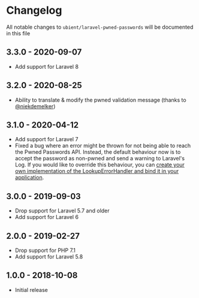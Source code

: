 # Changelog

All notable changes to `ubient/laravel-pwned-passwords` will be documented in this file

## 3.3.0 - 2020-09-07
- Add support for Laravel 8

## 3.2.0 - 2020-08-25
- Ability to translate & modify the pwned validation message (thanks to [@niekdemelker](https://github.com/niekdemelker))

## 3.1.0 - 2020-04-12
- Add support for Laravel 7
- Fixed a bug where an error might be thrown for not being able to reach the Pwned Passwords API. 
  Instead, the default behaviour now is to accept the password as non-pwned and send a warning to Laravel's Log.
  If you would like to override this behaviour, you can [create your own implementation of the LookupErrorHandler and bind it in your application](README.md#handling-lookup-errors).

## 3.0.0 - 2019-09-03
- Drop support for Laravel 5.7 and older
- Add support for Laravel 6

## 2.0.0 - 2019-02-27
- Drop support for PHP 7.1
- Add support for Laravel 5.8

## 1.0.0 - 2018-10-08
- Initial release
